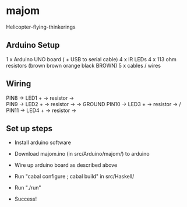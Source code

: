 majom
=====

Helicopter-flying-thinkerings


Arduino Setup
-------------

1 x Arduino UNO board ( + USB to serial cable) 
4 x IR LEDs 
4 x 113 ohm resistors (brown brown orange black BROWN) 
5 x cables / wires 

Wiring
------

PIN8  -> LED1 + -> resistor -> \
PIN9  -> LED2 + -> resistor ->  -> GROUND
PIN10 -> LED3 + -> resistor -> /
PIN11 -> LED4 + -> resistor ->

Set up steps
------------

- Install arduino software
- Download majom.ino (in src/Arduino/majom/) to arduino
- Wire up arduino board as described above

- Run "cabal configure ; cabal build" in src/Haskell/
- Run "./run"
- Success!
